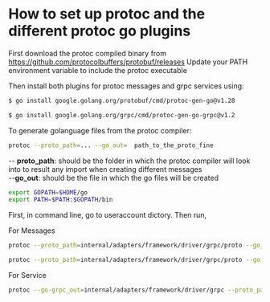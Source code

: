 # How to set up protoc and the different protoc go plugins

First download the protoc compiled binary from https://github.com/protocolbuffers/protobuf/releases
Update your PATH environment variable to include the protoc executable

Then install both plugins for protoc messages and grpc services using:

```sh
$ go install google.golang.org/protobuf/cmd/protoc-gen-go@v1.28

$ go install google.golang.org/grpc/cmd/protoc-gen-go-grpc@v1.2
```

To generate golanguage files from the protoc compiler:

```sh
protoc --proto_path=... --go_out=  path_to_the_proto_fine
```

-- **proto_path**: should be the folder in which the protoc compiler will look into to result any import when creating different messages </br>
--**go_out**: should be the file in which the go files will be created

```sh
export GOPATH=$HOME/go
export PATH=$PATH:$GOPATH/bin
```

First, in command line, go to useraccount dictory.
Then run,

For Messages

```sh
protoc --proto_path=internal/adapters/framework/driver/grpc/proto --go_out=internal/adapters/framework/driver/grpc internal/adapters/framework/driver/grpc/proto/messages.proto

protoc --proto_path=internal/adapters/framework/driver/grpc/proto --go_out=internal/adapters/framework/driver/grpc internal/adapters/framework/driver/grpc/proto/exist_crud_service_msg.proto
```

For Service

```sh
protoc --go-grpc_out=internal/adapters/framework/driver/grpc --proto_path=internal/adapters/framework/driver/grpc/proto internal/adapters/framework/driver/grpc/proto/service.proto
```
